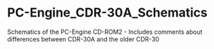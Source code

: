 # PC-Engine_CDR-30A_Schematics
Schematics of the PC-Engine CD-ROM2 - Includes comments about differences between CDR-30A and the older CDR-30 
